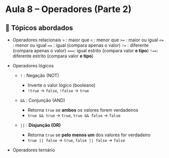 # Aula 8 – Operadores (Parte 2)

## 📌 Tópicos abordados
- Operadores relacionais
    `>`  : maior que
    `<`  : menor que
    `>=` : maior ou igual
    `<=` : menor ou igual
    `==` : igual (compara apenas o valor)
    `!=` : diferente (compara apenas o valor) 
    `===`: igual estrito (compara valor **e tipo**)
    `!==`: diferente estrito (compara valor **e tipo**)

- Operadores lógicos
    - `!` : Negação (NOT)
        - Inverte o valor lógico (booleano)
        - `!true` → `false`, `!false` → `true`

    - `&&` : Conjunção (AND)
        - Retorna `true` se **ambos** os valores forem verdadeiros
        - `true && true` → `true`, `true && false` → `false`

    - `||` : **Disjunção (OR)**
        - Retorna `true` se **pelo menos um** dos valores for verdadeiro
        - `true || false` → `true`, `false || false` → `false`

- Operadores ternário

